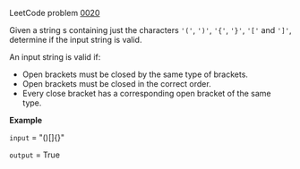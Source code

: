 LeetCode problem [0020](https://leetcode.com/problems/valid-parentheses)

Given a string s containing just the characters `'('`, `')'`, `'{'`, `'}'`, `'['` and `']'`, determine if the input string is valid.

An input string is valid if:
* Open brackets must be closed by the same type of brackets.
* Open brackets must be closed in the correct order.
* Every close bracket has a corresponding open bracket of the same type.

**Example**

`input` = "()[]{}"

`output` = True